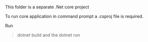 This folder is a separate .Net core project

To run core application in command prompt a <projectname>.csproj file is required.

Run 
>dotnet build
 and the
>dotnet run 

